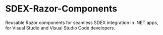 # SDEX-Razor-Components
Reusable Razor components for seamless SDEX integration in .NET apps, for Visual Studio and Visual Studio Code developers.

